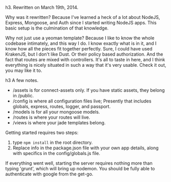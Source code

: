 h3. Rewritten on March 19th, 2014.

Why was it rewritten? Because I've learned a heck of a lot about NodeJS, Express, Mongoose, and Auth since I started writing NodeJS apps. This basic setup is the culmination of that knowledge.

Why not just use a yeoman template? Because I like to know the whole codebase intimately, and this way I do. I know exactly what is in it, and I know how all the pieces fit together perfectly. Sure, I could have used KrakenJS, but I don't like Dust. Or their policy based authorization. And the fact that routes are mixed with controllers. It's all to taste in here, and I think everything is nicely situated in such a way that it's very usable. Check it out, you may like it to.

h3 A few notes.

* /assets is for connect-assets only. If you have static assets, they belong in /public.
* /config is where all configuration files live; Presently that includes globals, express, routes, logger, and passport.
* /models is for all your mongoose models.
* /routes is where your routes will live.
* /views is where your jade templates belong.

Getting started requires two steps:

1. type `npm install` in the root directory.
2. Replace info in the package.json file with your own app details, along with specifics in the config/globals.js file.

If everything went well, starting the server requires nothing more than typing 'grunt', which will bring up nodemon. You should be fully able to authenticate with google from the get-go.
